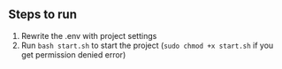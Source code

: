 ## Steps to run
1. Rewrite the .env with project settings
2. Run `bash start.sh` to start the project (`sudo chmod +x start.sh` if you get permission denied error)